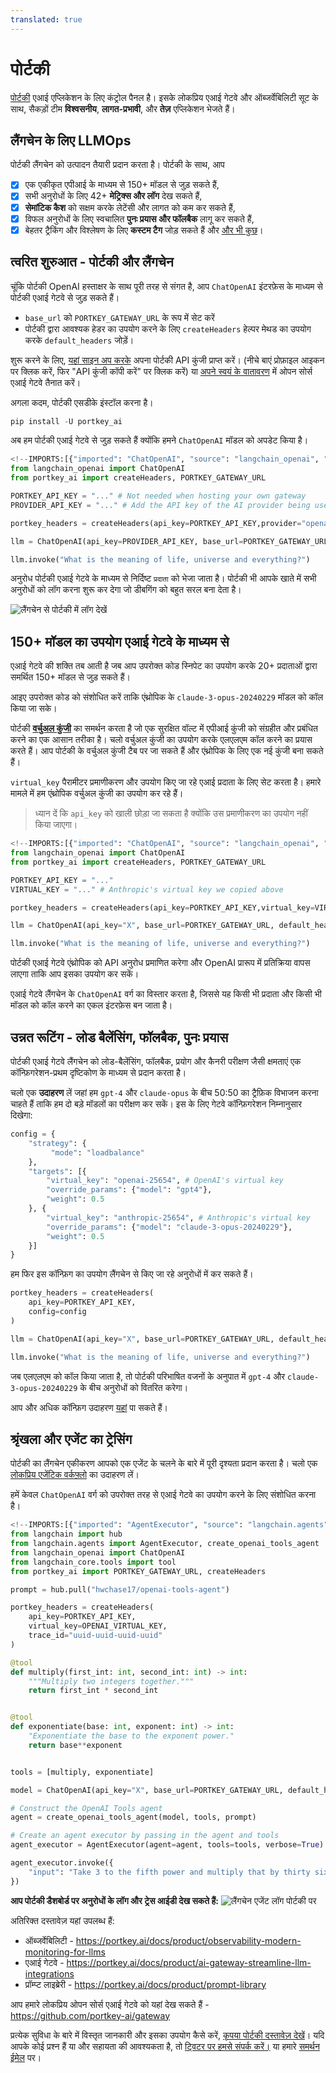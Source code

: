 ```yaml
---
translated: true
---
```


# पोर्टकी

[पोर्टकी](https://portkey.ai) एआई एप्लिकेशन के लिए कंट्रोल पैनल है। इसके लोकप्रिय एआई गेटवे और ऑब्जर्वेबिलिटी सूट के साथ, सैकड़ों टीम **विश्वसनीय**, **लागत-प्रभावी**, और **तेज़** एप्लिकेशन भेजते हैं।

## लैंगचेन के लिए LLMOps

पोर्टकी लैंगचेन को उत्पादन तैयारी प्रदान करता है। पोर्टकी के साथ, आप
- [x] एक एकीकृत एपीआई के माध्यम से 150+ मॉडल से जुड़ सकते हैं,
- [x] सभी अनुरोधों के लिए 42+ **मेट्रिक्स और लॉग** देख सकते हैं,
- [x] **सेमांटिक कैश** को सक्षम करके लेटेंसी और लागत को कम कर सकते हैं,
- [x] विफल अनुरोधों के लिए स्वचालित **पुनः प्रयास और फॉलबैक** लागू कर सकते हैं,
- [x] बेहतर ट्रैकिंग और विश्लेषण के लिए **कस्टम टैग** जोड़ सकते हैं और [और भी कुछ](https://portkey.ai/docs)।

## त्वरित शुरुआत - पोर्टकी और लैंगचेन

चूंकि पोर्टकी OpenAI हस्ताक्षर के साथ पूरी तरह से संगत है, आप `ChatOpenAI` इंटरफ़ेस के माध्यम से पोर्टकी एआई गेटवे से जुड़ सकते हैं।

- `base_url` को `PORTKEY_GATEWAY_URL` के रूप में सेट करें
- पोर्टकी द्वारा आवश्यक हेडर का उपयोग करने के लिए `createHeaders` हेल्पर मेथड का उपयोग करके `default_headers` जोड़ें।

शुरू करने के लिए, [यहां साइन अप करके](https://app.portkey.ai/signup) अपना पोर्टकी API कुंजी प्राप्त करें। (नीचे बाएं प्रोफ़ाइल आइकन पर क्लिक करें, फिर "API कुंजी कॉपी करें" पर क्लिक करें) या [अपने स्वयं के वातावरण](https://github.com/Portkey-AI/gateway/blob/main/docs/installation-deployments.md) में ओपन सोर्स एआई गेटवे तैनात करें।

अगला कदम, पोर्टकी एसडीके इंस्टॉल करना है।

```python
pip install -U portkey_ai
```

अब हम पोर्टकी एआई गेटवे से जुड़ सकते हैं क्योंकि हमने `ChatOpenAI` मॉडल को अपडेट किया है।

```python
<!--IMPORTS:[{"imported": "ChatOpenAI", "source": "langchain_openai", "docs": "https://api.python.langchain.com/en/latest/chat_models/langchain_openai.chat_models.base.ChatOpenAI.html", "title": "Portkey"}]-->
from langchain_openai import ChatOpenAI
from portkey_ai import createHeaders, PORTKEY_GATEWAY_URL

PORTKEY_API_KEY = "..." # Not needed when hosting your own gateway
PROVIDER_API_KEY = "..." # Add the API key of the AI provider being used

portkey_headers = createHeaders(api_key=PORTKEY_API_KEY,provider="openai")

llm = ChatOpenAI(api_key=PROVIDER_API_KEY, base_url=PORTKEY_GATEWAY_URL, default_headers=portkey_headers)

llm.invoke("What is the meaning of life, universe and everything?")
```

अनुरोध पोर्टकी एआई गेटवे के माध्यम से निर्दिष्ट `प्रदाता` को भेजा जाता है। पोर्टकी भी आपके खाते में सभी अनुरोधों को लॉग करना शुरू कर देगा जो डीबगिंग को बहुत सरल बना देता है।

![लैंगचेन से पोर्टकी में लॉग देखें](https://assets.portkey.ai/docs/langchain-logs.gif)

## 150+ मॉडल का उपयोग एआई गेटवे के माध्यम से

एआई गेटवे की शक्ति तब आती है जब आप उपरोक्त कोड स्निपेट का उपयोग करके 20+ प्रदाताओं द्वारा समर्थित 150+ मॉडल से जुड़ सकते हैं।

आइए उपरोक्त कोड को संशोधित करें ताकि एंथ्रोपिक के `claude-3-opus-20240229` मॉडल को कॉल किया जा सके।

पोर्टकी **[वर्चुअल कुंजी](https://docs.portkey.ai/docs/product/ai-gateway-streamline-llm-integrations/virtual-keys)** का समर्थन करता है जो एक सुरक्षित वॉल्ट में एपीआई कुंजी को संग्रहीत और प्रबंधित करने का एक आसान तरीका है। चलो वर्चुअल कुंजी का उपयोग करके एलएलएम कॉल करने का प्रयास करते हैं। आप पोर्टकी के वर्चुअल कुंजी टैब पर जा सकते हैं और एंथ्रोपिक के लिए एक नई कुंजी बना सकते हैं।

`virtual_key` पैरामीटर प्रमाणीकरण और उपयोग किए जा रहे एआई प्रदाता के लिए सेट करता है। हमारे मामले में हम एंथ्रोपिक वर्चुअल कुंजी का उपयोग कर रहे हैं।

> ध्यान दें कि `api_key` को खाली छोड़ा जा सकता है क्योंकि उस प्रमाणीकरण का उपयोग नहीं किया जाएगा।

```python
<!--IMPORTS:[{"imported": "ChatOpenAI", "source": "langchain_openai", "docs": "https://api.python.langchain.com/en/latest/chat_models/langchain_openai.chat_models.base.ChatOpenAI.html", "title": "Portkey"}]-->
from langchain_openai import ChatOpenAI
from portkey_ai import createHeaders, PORTKEY_GATEWAY_URL

PORTKEY_API_KEY = "..."
VIRTUAL_KEY = "..." # Anthropic's virtual key we copied above

portkey_headers = createHeaders(api_key=PORTKEY_API_KEY,virtual_key=VIRTUAL_KEY)

llm = ChatOpenAI(api_key="X", base_url=PORTKEY_GATEWAY_URL, default_headers=portkey_headers, model="claude-3-opus-20240229")

llm.invoke("What is the meaning of life, universe and everything?")
```

पोर्टकी एआई गेटवे एंथ्रोपिक को API अनुरोध प्रमाणित करेगा और OpenAI प्रारूप में प्रतिक्रिया वापस लाएगा ताकि आप इसका उपयोग कर सकें।

एआई गेटवे लैंगचेन के `ChatOpenAI` वर्ग का विस्तार करता है, जिससे यह किसी भी प्रदाता और किसी भी मॉडल को कॉल करने का एकल इंटरफ़ेस बन जाता है।

## उन्नत रूटिंग - लोड बैलेंसिंग, फॉलबैक, पुनः प्रयास

पोर्टकी एआई गेटवे लैंगचेन को लोड-बैलेंसिंग, फॉलबैक, प्रयोग और कैनरी परीक्षण जैसी क्षमताएं एक कॉन्फ़िगरेशन-प्रथम दृष्टिकोण के माध्यम से प्रदान करता है।

चलो एक **उदाहरण** लें जहां हम `gpt-4` और `claude-opus` के बीच 50:50 का ट्रैफ़िक विभाजन करना चाहते हैं ताकि हम दो बड़े मॉडलों का परीक्षण कर सकें। इस के लिए गेटवे कॉन्फ़िगरेशन निम्नानुसार दिखेगा:

```python
config = {
    "strategy": {
         "mode": "loadbalance"
    },
    "targets": [{
        "virtual_key": "openai-25654", # OpenAI's virtual key
        "override_params": {"model": "gpt4"},
        "weight": 0.5
    }, {
        "virtual_key": "anthropic-25654", # Anthropic's virtual key
        "override_params": {"model": "claude-3-opus-20240229"},
        "weight": 0.5
    }]
}
```

हम फिर इस कॉन्फ़िग का उपयोग लैंगचेन से किए जा रहे अनुरोधों में कर सकते हैं।

```python
portkey_headers = createHeaders(
    api_key=PORTKEY_API_KEY,
    config=config
)

llm = ChatOpenAI(api_key="X", base_url=PORTKEY_GATEWAY_URL, default_headers=portkey_headers)

llm.invoke("What is the meaning of life, universe and everything?")
```

जब एलएलएम को कॉल किया जाता है, तो पोर्टकी परिभाषित वजनों के अनुपात में `gpt-4` और `claude-3-opus-20240229` के बीच अनुरोधों को वितरित करेगा।

आप और अधिक कॉन्फ़िग उदाहरण [यहां](https://docs.portkey.ai/docs/api-reference/config-object#examples) पा सकते हैं।

## **श्रृंखला और एजेंट का ट्रेसिंग**

पोर्टकी का लैंगचेन एकीकरण आपको एक एजेंट के चलने के बारे में पूरी दृश्यता प्रदान करता है। चलो एक [लोकप्रिय एजेंटिक वर्कफ़्लो](https://python.langchain.com/docs/use_cases/tool_use/quickstart/#agents) का उदाहरण लें।

हमें केवल `ChatOpenAI` वर्ग को उपरोक्त तरह से एआई गेटवे का उपयोग करने के लिए संशोधित करना है।

```python
<!--IMPORTS:[{"imported": "AgentExecutor", "source": "langchain.agents", "docs": "https://api.python.langchain.com/en/latest/agents/langchain.agents.agent.AgentExecutor.html", "title": "Portkey"}, {"imported": "create_openai_tools_agent", "source": "langchain.agents", "docs": "https://api.python.langchain.com/en/latest/agents/langchain.agents.openai_tools.base.create_openai_tools_agent.html", "title": "Portkey"}, {"imported": "ChatOpenAI", "source": "langchain_openai", "docs": "https://api.python.langchain.com/en/latest/chat_models/langchain_openai.chat_models.base.ChatOpenAI.html", "title": "Portkey"}, {"imported": "tool", "source": "langchain_core.tools", "docs": "https://api.python.langchain.com/en/latest/tools/langchain_core.tools.tool.html", "title": "Portkey"}]-->
from langchain import hub
from langchain.agents import AgentExecutor, create_openai_tools_agent
from langchain_openai import ChatOpenAI
from langchain_core.tools import tool
from portkey_ai import PORTKEY_GATEWAY_URL, createHeaders

prompt = hub.pull("hwchase17/openai-tools-agent")

portkey_headers = createHeaders(
    api_key=PORTKEY_API_KEY,
    virtual_key=OPENAI_VIRTUAL_KEY,
    trace_id="uuid-uuid-uuid-uuid"
)

@tool
def multiply(first_int: int, second_int: int) -> int:
    """Multiply two integers together."""
    return first_int * second_int


@tool
def exponentiate(base: int, exponent: int) -> int:
    "Exponentiate the base to the exponent power."
    return base**exponent


tools = [multiply, exponentiate]

model = ChatOpenAI(api_key="X", base_url=PORTKEY_GATEWAY_URL, default_headers=portkey_headers, temperature=0)

# Construct the OpenAI Tools agent
agent = create_openai_tools_agent(model, tools, prompt)

# Create an agent executor by passing in the agent and tools
agent_executor = AgentExecutor(agent=agent, tools=tools, verbose=True)

agent_executor.invoke({
    "input": "Take 3 to the fifth power and multiply that by thirty six, then square the result"
})
```

**आप पोर्टकी डैशबोर्ड पर अनुरोधों के लॉग और ट्रेस आईडी देख सकते हैं:**
![लैंगचेन एजेंट लॉग पोर्टकी पर](https://assets.portkey.ai/docs/agent_tracing.gif)

अतिरिक्त दस्तावेज़ यहां उपलब्ध हैं:
- ऑब्जर्वेबिलिटी - https://portkey.ai/docs/product/observability-modern-monitoring-for-llms
- एआई गेटवे - https://portkey.ai/docs/product/ai-gateway-streamline-llm-integrations
- प्रॉम्प्ट लाइब्रेरी - https://portkey.ai/docs/product/prompt-library

आप हमारे लोकप्रिय ओपन सोर्स एआई गेटवे को यहां देख सकते हैं - https://github.com/portkey-ai/gateway

प्रत्येक सुविधा के बारे में विस्तृत जानकारी और इसका उपयोग कैसे करें, [कृपया पोर्टकी दस्तावेज़ देखें](https://portkey.ai/docs)। यदि आपके कोई प्रश्न हैं या और सहायता की आवश्यकता है, तो [ट्विटर पर हमसे संपर्क करें।](https://twitter.com/portkeyai) या हमारे [समर्थन ईमेल](mailto:hello@portkey.ai) पर।
